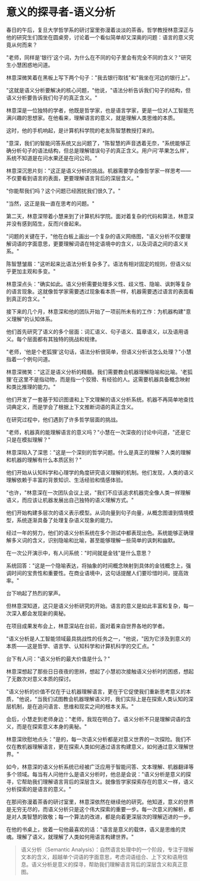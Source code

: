 # 意义的探寻者-语义分析

春日的午后，复旦大学哲学系的研讨室里弥漫着淡淡的茶香。哲学教授林意深正与他的研究生们围坐在圆桌旁，讨论着一个看似简单却又深奥的问题：语言的意义究竟从何而来？

"老师，同样是'银行'这个词，为什么在不同的句子里会有完全不同的含义？"研究生小慧困惑地问道。

林意深微笑着在黑板上写下两个句子："我去银行取钱"和"我坐在河边的银行上"。

"这就是语义分析要解决的核心问题，"他说，"语法分析告诉我们句子的结构，但语义分析要告诉我们句子的真正含义。"

林意深是一位独特的学者，他既是哲学家，也是语言学家，更是一位对人工智能充满兴趣的思想家。在他看来，理解语言的意义，就是理解人类思维的本质。

这时，他的手机响起，是计算机科学院的老友陈智慧教授打来的。

"意深，我们的智能问答系统又出问题了，"陈智慧的声音透着无奈，"系统能够正确分析句子的语法结构，但总是理解错误句子的真正含义。用户问'苹果怎么样'，系统不知道是在问水果还是在问公司。"

林意深沉思片刻："这正是语义分析的挑战。机器需要学会像哲学家一样思考——不仅要看到语言的表面，更要理解语言背后的深层含义。"

"你能帮我们吗？这个问题已经困扰我们很久了。"

"当然，这正是我一直在思考的问题。"

第二天，林意深带着小慧来到了计算机科学院。面对着复杂的代码和算法，林意深并没有感到陌生，反而兴奋起来。

"问题的关键在于，"他在白板上画出一个复杂的语义网络图，"语义分析不仅要理解词语的字面意思，更要理解词语在特定语境中的含义，以及词语之间的语义关系。"

陈智慧皱眉："这听起来比语法分析复杂多了。语法有相对固定的规则，但语义似乎更加主观和多变。"

林意深点头："确实如此。语义分析需要处理多义性、歧义性、隐喻、讽刺等复杂的语言现象。这就像哲学家需要透过现象看本质一样，机器需要透过语言的表面看到真正的含义。"

接下来的几个月，林意深和他的团队开始了一项前所未有的工作：为机器构建"意义理解"的认知体系。

他们首先研究了语义的多个层面：词汇语义、句子语义、篇章语义，以及语用语义。每个层面都有其独特的挑战和规律。

"老师，'他是个老狐狸'这句话，语法分析很简单，但语义分析该怎么处理？"小慧指着一个例句问道。

林意深微笑："这正是语义分析的精髓。我们需要教会机器理解隐喻和比喻。'老狐狸'在这里不是指动物，而是指一个狡猾、有经验的人。这需要机器具备概念映射和类比推理的能力。"

他们开发了一套基于知识图谱和上下文理解的语义分析系统。机器不再简单地查找词典定义，而是学会了根据上下文推断词语的真正含义。

在研究过程中，他们遇到了许多哲学层面的挑战。

"老师，机器真的能理解语言的意义吗？"小慧在一次深夜的讨论中问道，"还是它只是在模拟理解？"

林意深陷入了深思："这是一个深刻的哲学问题。什么是真正的理解？人类的理解和机器的理解有什么本质区别？"

他们开始从认知科学和心理学的角度研究语义理解的机制。他们发现，人类的语义理解依赖于丰富的背景知识、生活经验和情感体验。

"也许，"林意深在一次团队会议上说，"我们不应该追求机器完全像人类一样理解语义，而应该让机器发展出自己独特的语义理解方式。"

他们开始构建多层次的语义表示模型。从词向量到句子向量，从概念图谱到情境模型，系统逐渐具备了处理复杂语义现象的能力。

经过一年的努力，他们的语义分析系统在多个测试中都表现出色。系统能够正确理解多义词的含义，识别隐喻和比喻，甚至能够理解一些简单的讽刺和幽默。

在一次公开演示中，有人问系统："时间就是金钱"是什么意思？

系统回答："这是一个隐喻表达，将抽象的时间概念映射到具体的金钱概念上，强调时间的宝贵性和重要性。在商业语境中，这句话提醒人们要珍惜时间，提高效率。"

台下响起了热烈的掌声。

但林意深知道，这只是语义分析研究的开始。语言的意义是如此丰富和复杂，每一次深入都会发现新的奥秘。

在项目成果发布会上，林意深站在台前，面对着来自世界各地的学者。

"语义分析是人工智能领域最具挑战性的任务之一，"他说，"因为它涉及到意义的本质——这是哲学、语言学、认知科学和计算机科学的交汇点。"

台下有人问："语义分析的最大价值是什么？"

林意深想起了那些日日夜夜的思辨，想起了小慧初次接触语义分析时的困惑，想起了无数次对意义本质的探讨。

"语义分析的价值不仅在于让机器理解语言，更在于它促使我们重新思考意义的本质，"他说，"当我们试图教会机器理解语义时，我们实际上是在探索人类认知的深层机制，是在追问语言、思维和现实之间的根本关系。"

会后，小慧走到老师身边："老师，我现在明白了。语义分析不只是理解词语的含义，而是在探索意义本身的奥秘。"

林意深欣慰地点头："是的，每一次语义分析都是对意义世界的一次探险。我们不仅在教机器理解语言，更在探索人类如何通过语言构建意义，如何通过意义理解世界。"

如今，林意深的语义分析系统已经被广泛应用于智能问答、文本理解、机器翻译等多个领域。每当有人问他什么是语义分析时，他总是会说："语义分析是意义的探寻，它帮助我们理解语言背后的深层含义。就像哲学家探索存在的意义一样，语义分析探索的是语言的意义。"

在那间弥漫着茶香的研讨室里，林意深依然在继续他的研究。他知道，意义的世界是无穷无尽的，而语义分析只是这个伟大探索的重要一步。每一次意义的解析，都是对人类智慧的致敬；每一个算法的改进，都是向着更深层次的理解迈进的一步。

在他的书桌上，放着一句他最喜欢的话："语言是意义的载体，语义是思维的灵魂。理解了语义，就理解了人类如何用语言构建世界。"

> 语义分析（Semantic Analysis）：自然语言处理中的一个阶段，专注于理解文本的含义，超越单个词语的字面意思，考虑词语组合、上下文和语用信息。语义分析是意义的探寻，帮助我们理解语言背后的深层含义和真正意图。 